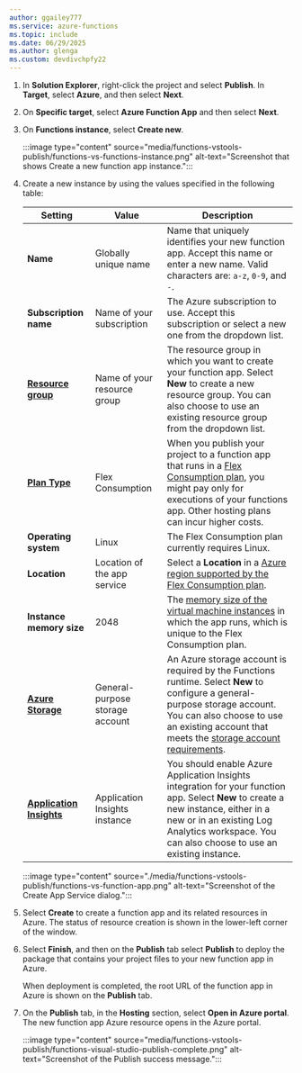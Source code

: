 ```yaml
---
author: ggailey777
ms.service: azure-functions
ms.topic: include
ms.date: 06/29/2025
ms.author: glenga
ms.custom: devdivchpfy22
---
```


1. In **Solution Explorer**, right-click the project and select **Publish**. In **Target**, select **Azure**, and then select **Next**.

1. On **Specific target**, select **Azure Function App** and then select **Next**.  

1. On **Functions instance**, select **Create new**.

    :::image type="content" source="media/functions-vstools-publish/functions-vs-functions-instance.png" alt-text="Screenshot that shows Create a new function app instance.":::

1. Create a new instance by using the values specified in the following table:

    | Setting      | Value  | Description                                |
    | ------------ |  ------- | -------------------------------------------------- |
    | **Name** | Globally unique name | Name that uniquely identifies your new function app. Accept this name or enter a new name. Valid characters are: `a-z`, `0-9`, and `-`. |
    | **Subscription name** | Name of your subscription | The Azure subscription to use. Accept this subscription or select a new one from the dropdown list. |
    | **[Resource group](../articles/azure-resource-manager/management/overview.md)** | Name of your resource group |  The resource group in which you want to create your function app. Select **New** to create a new resource group. You can also choose to use an existing resource group from the dropdown list. |
    | **[Plan Type](../articles/azure-functions/functions-scale.md)** | Flex Consumption | When you publish your project to a function app that runs in a [Flex Consumption plan](../articles/azure-functions/flex-consumption-plan.md), you might pay only for executions of your functions app. Other hosting plans can incur higher costs. |
    | **Operating system** | Linux | The Flex Consumption plan currently requires Linux. |
    | **Location** | Location of the app service | Select a **Location** in a [Azure region supported by the Flex Consumption plan](../articles/azure-functions/flex-consumption-how-to.md#view-currently-supported-regions). |
    | **Instance memory size** | 2048 | The [memory size of the virtual machine instances](../articles/azure-functions/flex-consumption-plan.md#instance-memory) in which the app runs, which is unique to the Flex Consumption plan. |  
    | **[Azure Storage](../articles/azure-functions/storage-considerations.md)** | General-purpose storage account | An Azure storage account is required by the Functions runtime. Select **New** to configure a general-purpose storage account. You can also choose to use an existing account that meets the [storage account requirements](../articles/azure-functions/storage-considerations.md#storage-account-requirements).  |
    | **[Application Insights](../articles/azure-functions/functions-monitoring.md)** | Application Insights instance | You should enable Azure Application Insights integration for your function app. Select **New** to create a new instance, either in a new or in an existing Log Analytics workspace. You can also choose to use an existing instance.  |

    :::image type="content" source="./media/functions-vstools-publish/functions-vs-function-app.png" alt-text="Screenshot of the Create App Service dialog.":::

1. Select **Create** to create a function app and its related resources in Azure. The status of resource creation is shown in the lower-left corner of the window.

1. Select **Finish**, and then on the **Publish** tab select **Publish** to deploy the package that contains your project files to your new function app in Azure.

    When deployment is completed, the root URL of the function app in Azure is shown on the **Publish** tab.

1. On the **Publish** tab, in the **Hosting** section, select **Open in Azure portal**. The new function app Azure resource opens in the Azure portal.

    :::image type="content" source="media/functions-vstools-publish/functions-visual-studio-publish-complete.png" alt-text="Screenshot of the Publish success message.":::
